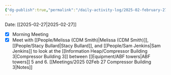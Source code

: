 ```yaml
---
{"dg-publish":true,"permalink":"/daily-activity-log/2025-02-february-27/","noteIcon":"","created":"2025-02-27T10:26:32.191-06:00"}
---
```


Date: [[2025-02-27\|2025-02-27]]

- [x] Morning Meeting
- [x] Meet with [[People/Melissa (CDM Smith)\|Melissa (CDM Smith)]], [[People/Stacy Bullard\|Stacy Bullard]], and [[People/Sam Jenkins\|Sam Jenkins]] to look at the [[Information Heap/Compressor Building 3\|Compressor Building 3]] between [[Equipment/ABF towers\|ABF towers]] 5 and 6. [[Meetings/2025 02Feb 27 Compressor Building 3\|Notes]] 